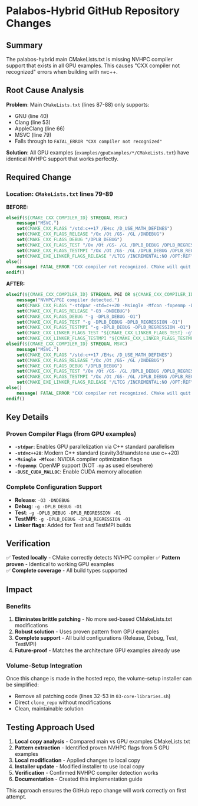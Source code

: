 # Palabos-Hybrid GitHub Repository Changes

## Summary
The palabos-hybrid main CMakeLists.txt is missing NVHPC compiler support that exists in all GPU examples. This causes "CXX compiler not recognized" errors when building with nvc++.

## Root Cause Analysis

**Problem**: Main `CMakeLists.txt` (lines 87-88) only supports:
- GNU (line 40)
- Clang (line 53) 
- AppleClang (line 66)
- MSVC (line 79)
- Falls through to `FATAL_ERROR "CXX compiler not recognized"`

**Solution**: All GPU examples (`examples/gpuExamples/*/CMakeLists.txt`) have identical NVHPC support that works perfectly.

## Required Change

### Location: `CMakeLists.txt` lines 79-89

**BEFORE:**
```cmake
elseif(${CMAKE_CXX_COMPILER_ID} STREQUAL MSVC)
    message("MSVC.")
    set(CMAKE_CXX_FLAGS "/std:c++17 /EHsc /D_USE_MATH_DEFINES")
    set(CMAKE_CXX_FLAGS_RELEASE "/Ox /Ot /GS- /GL /DNDEBUG")
    set(CMAKE_CXX_FLAGS_DEBUG "/DPLB_DEBUG")
    set(CMAKE_CXX_FLAGS_TEST "/Ox /Ot /GS- /GL /DPLB_DEBUG /DPLB_REGRESSION")
    set(CMAKE_CXX_FLAGS_TESTMPI "/Ox /Ot /GS- /GL /DPLB_DEBUG /DPLB_REGRESSION")
    set(CMAKE_EXE_LINKER_FLAGS_RELEASE "/LTCG /INCREMENTAL:NO /OPT:REF")
else()
    message( FATAL_ERROR "CXX compiler not recognized. CMake will quit." )
endif()
```

**AFTER:**
```cmake
elseif(${CMAKE_CXX_COMPILER_ID} STREQUAL PGI OR ${CMAKE_CXX_COMPILER_ID} STREQUAL NVHPC)
    message("NVHPC/PGI compiler detected.")
    set(CMAKE_CXX_FLAGS "-stdpar -std=c++20 -Msingle -Mfcon -fopenmp -DUSE_CUDA_MALLOC")
    set(CMAKE_CXX_FLAGS_RELEASE "-O3 -DNDEBUG")
    set(CMAKE_CXX_FLAGS_DEBUG "-g -DPLB_DEBUG -O1")
    set(CMAKE_CXX_FLAGS_TEST "-g -DPLB_DEBUG -DPLB_REGRESSION -O1")
    set(CMAKE_CXX_FLAGS_TESTMPI "-g -DPLB_DEBUG -DPLB_REGRESSION -O1")
    set(CMAKE_CXX_LINKER_FLAGS_TEST "${CMAKE_CXX_LINKER_FLAGS_TEST} -g")
    set(CMAKE_CXX_LINKER_FLAGS_TESTMPI "${CMAKE_CXX_LINKER_FLAGS_TESTMPI} -g")
elseif(${CMAKE_CXX_COMPILER_ID} STREQUAL MSVC)
    message("MSVC.")
    set(CMAKE_CXX_FLAGS "/std:c++17 /EHsc /D_USE_MATH_DEFINES")
    set(CMAKE_CXX_FLAGS_RELEASE "/Ox /Ot /GS- /GL /DNDEBUG")
    set(CMAKE_CXX_FLAGS_DEBUG "/DPLB_DEBUG")
    set(CMAKE_CXX_FLAGS_TEST "/Ox /Ot /GS- /GL /DPLB_DEBUG /DPLB_REGRESSION")
    set(CMAKE_CXX_FLAGS_TESTMPI "/Ox /Ot /GS- /GL /DPLB_DEBUG /DPLB_REGRESSION")
    set(CMAKE_EXE_LINKER_FLAGS_RELEASE "/LTCG /INCREMENTAL:NO /OPT:REF")
else()
    message( FATAL_ERROR "CXX compiler not recognized. CMake will quit." )
endif()
```

## Key Details

### Proven Compiler Flags (from GPU examples)
- **`-stdpar`**: Enables GPU parallelization via C++ standard parallelism  
- **`-std=c++20`**: Modern C++ standard (cavity3d/sandstone use c++20)
- **`-Msingle -Mfcon`**: NVIDIA compiler optimization flags
- **`-fopenmp`**: OpenMP support (NOT `-mp` as used elsewhere)
- **`-DUSE_CUDA_MALLOC`**: Enable CUDA memory allocation

### Complete Configuration Support
- **Release**: `-O3 -DNDEBUG`
- **Debug**: `-g -DPLB_DEBUG -O1`  
- **Test**: `-g -DPLB_DEBUG -DPLB_REGRESSION -O1`
- **TestMPI**: `-g -DPLB_DEBUG -DPLB_REGRESSION -O1`
- **Linker flags**: Added for Test and TestMPI builds

## Verification

✅ **Tested locally** - CMake correctly detects NVHPC compiler
✅ **Pattern proven** - Identical to working GPU examples  
✅ **Complete coverage** - All build types supported

## Impact

### Benefits
1. **Eliminates brittle patching** - No more sed-based CMakeLists.txt modifications
2. **Robust solution** - Uses proven pattern from GPU examples
3. **Complete support** - All build configurations (Release, Debug, Test, TestMPI)
4. **Future-proof** - Matches the architecture GPU examples already use

### Volume-Setup Integration
Once this change is made in the hosted repo, the volume-setup installer can be simplified:
- Remove all patching code (lines 32-53 in `03-core-libraries.sh`)
- Direct `clone_repo` without modifications
- Clean, maintainable solution

## Testing Approach Used

1. **Local copy analysis** - Compared main vs GPU examples CMakeLists.txt
2. **Pattern extraction** - Identified proven NVHPC flags from 5 GPU examples  
3. **Local modification** - Applied changes to local copy
4. **Installer update** - Modified installer to use local copy
5. **Verification** - Confirmed NVHPC compiler detection works
6. **Documentation** - Created this implementation guide

This approach ensures the GitHub repo change will work correctly on first attempt.
